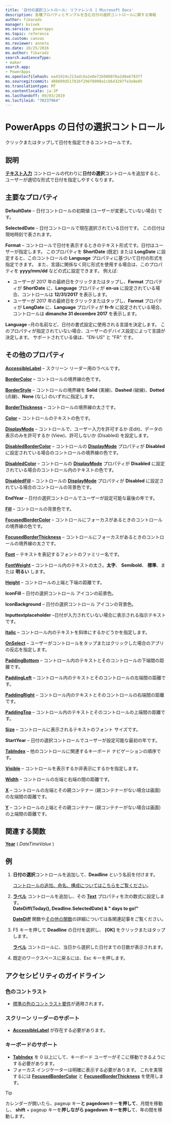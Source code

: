 ```yaml
---
title: '日付の選択コントロール: リファレンス | Microsoft Docs'
description: 各種プロパティとサンプルを含む日付の選択コントロールに関する情報
author: fikaradz
manager: kvivek
ms.service: powerapps
ms.topic: reference
ms.custom: canvas
ms.reviewer: anneta
ms.date: 10/25/2016
ms.author: fikaradz
search.audienceType:
- maker
search.app:
- PowerApps
ms.openlocfilehash: ea41924c213adc6a2e0e72b906076a2d8e6783ff
ms.sourcegitcommit: 488609d517816f296f8090a1cb643297fe3e8e85
ms.translationtype: MT
ms.contentlocale: ja-JP
ms.lasthandoff: 09/03/2019
ms.locfileid: "70237964"
---
```

# <a name="date-picker-control-in-powerapps"></a>PowerApps の日付の選択コントロール
クリックまたはタップして日付を指定できるコントロールです。

## <a name="description"></a>説明
**[テキスト入力](control-text-input.md)** コントロールの代わりに**日付の選択**コントロールを追加すると、ユーザーが適切な形式で日付を指定しやすくなります。

## <a name="key-properties"></a>主要なプロパティ
**DefaultDate** – 日付コントロールの初期値 (ユーザーが変更していない場合) です。

**SelectedDate** – 日付コントロールで現在選択されている日付です。  この日付は現地時刻で表されます。

**Format** – コントロールで日付を表示するときのテキスト形式です。日付はユーザーが指定します。 このプロパティを **ShortDate** (既定) または **LongDate** に設定すると、このコントロールの **Language** プロパティに基づいて日付の形式を指定できます。 また、言語に関係なく同じ形式を使用する場合は、このプロパティを **yyyy/mm/dd** などの式に設定できます。 例えば:

* ユーザーが 2017 年の最終日をクリックまたはタップし、**Format** プロパティが **ShortDate** に、**Language** プロパティが **en-us** に設定されている場合、コントロールは **12/31/2017** を表示します。
* ユーザーが 2017 年の最終日をクリックまたはタップし、**Format** プロパティが **LongDate** に、**Language** プロパティが **fr-fr** に設定されている場合、コントロールは **dimanche 31 decembre 2017** を表示します。

**Language** –月の名前など、日付の書式設定に使用される言語を決定します。 このプロパティが指定されていない場合、ユーザーのデバイス設定によって言語が決定します。 サポートされている値は、"EN-US" と "FR" です。

## <a name="additional-properties"></a>その他のプロパティ
**[AccessibleLabel](properties-accessibility.md)** – スクリーン リーダー用のラベルです。

**[BorderColor](properties-color-border.md)** – コントロールの境界線の色です。

**[BorderStyle](properties-color-border.md)** – コントロールの境界線を **Solid** (実線)、**Dashed** (破線)、**Dotted** (点線)、**None** (なし) のいずれに指定します。

**[BorderThickness](properties-color-border.md)** – コントロールの境界線の太さです。

**[Color](properties-color-border.md)** – コントロールのテキストの色です。

**[DisplayMode](properties-core.md)** – コントロールで、ユーザー入力を許可するか (Edit)、データの表示のみを許可するか (View)、許可しないか (Disabled) を設定します。

**[DisabledBorderColor](properties-color-border.md)** – コントロールの **[DisplayMode](properties-core.md)** プロパティが **Disabled** に設定されている場合のコントロールの境界線の色です。

**[DisabledColor](properties-color-border.md)** – コントロールの **[DisplayMode](properties-core.md)** プロパティが **Disabled** に設定されている場合のコントロール内のテキストの色です。

**[DisabledFill](properties-color-border.md)** – コントロールの **[DisplayMode](properties-core.md)** プロパティが **Disabled** に設定されている場合のコントロールの背景色です。

**EndYear** – 日付の選択コントロールでユーザーが設定可能な最後の年です。

**[Fill](properties-color-border.md)** – コントロールの背景色です。

**[FocusedBorderColor](properties-color-border.md)** – コントロールにフォーカスがあるときのコントロールの境界線の色です。

**[FocusedBorderThickness](properties-color-border.md)** – コントロールにフォーカスがあるときのコントロールの境界線の太さです。

**[Font](properties-text.md)** – テキストを表記するフォントのファミリー名です。

**[FontWeight](properties-text.md)** – コントロール内のテキストの太さ。**太字**、 **Semibold**、 **標準**、または **明るい** します。

**[Height](properties-size-location.md)** – コントロールの上端と下端の距離です。

**IconFill** – 日付の選択コントロール アイコンの前景色。

**IconBackground** – 日付の選択コントロール アイコンの背景色。

**Inputtextplaceholder** –日付が入力されていない場合に表示される指示テキストです。

**[Italic](properties-text.md)** – コントロール内のテキストを斜体にするかどうかを指定します。

**[OnSelect](properties-core.md)** – ユーザーがコントロールをタップまたはクリックした場合のアプリの反応を指定します。

**[PaddingBottom](properties-size-location.md)** – コントロール内のテキストとそのコントロールの下端間の距離です。

**[PaddingLeft](properties-size-location.md)** – コントロール内のテキストとそのコントロールの左端間の距離です。

**[PaddingRight](properties-size-location.md)** – コントロール内のテキストとそのコントロールの右端間の距離です。

**[PaddingTop](properties-size-location.md)** – コントロール内のテキストとそのコントロールの上端間の距離です。

**[Size](properties-text.md)** – コントロールに表示されるテキストのフォント サイズです。

**StartYear** – 日付の選択コントロールでユーザーが設定可能な最初の年です。

**[TabIndex](properties-accessibility.md)** – 他のコントロールに関連するキーボード ナビゲーションの順序です。

**[Visible](properties-core.md)** – コントロールを表示するか非表示にするかを指定します。

**[Width](properties-size-location.md)** – コントロールの左端と右端の間の距離です。

**[X](properties-size-location.md)** – コントロールの左端とその親コンテナー (親コンテナーがない場合は画面) の左端間の距離です。

**[Y](properties-size-location.md)** – コントロールの上端とその親コンテナー (親コンテナーがない場合は画面) の上端間の距離です。

## <a name="related-functions"></a>関連する関数
**[Year](../functions/function-datetime-parts.md)** ( *DateTimeValue* )

## <a name="example"></a>例
1. **日付の選択**コントロールを追加して、**Deadline** という名前を付けます。

    [コントロールの追加、命名、構成についてはこちらをご覧ください](../add-configure-controls.md)。
2. **[ラベル](control-text-box.md)** コントロールを追加し、その **[Text](properties-core.md)** プロパティを次の数式に設定します。
   <br>**DateDiff(Today(), Deadline.SelectedDate) & " days to go!"**

    **[DateDiff](../functions/function-dateadd-datediff.md)** 関数や[その他の関数](../formula-reference.md)の詳細については各関連記事をご覧ください。
3. F5 キーを押して **Deadline** の日付を選択し、 **[OK]** をクリックまたはタップします。

    **[ラベル](control-text-box.md)** コントロールに、当日から選択した日付までの日数が表示されます。
4. 既定のワークスペースに戻るには、Esc キーを押します。


## <a name="accessibility-guidelines"></a>アクセシビリティのガイドライン
### <a name="color-contrast"></a>色のコントラスト
* [標準の色のコントラスト要件](../accessible-apps-color.md)が適用されます。

### <a name="screen-reader-support"></a>スクリーン リーダーのサポート
* **[AccessibleLabel](properties-accessibility.md)** が存在する必要があります。

### <a name="keyboard-support"></a>キーボードのサポート
* **[TabIndex](properties-accessibility.md)** を 0 以上にして、キーボード ユーザーがそこに移動できるようにする必要があります。
* フォーカス インジケーターは明確に表示する必要があります。 これを実現するには **[FocusedBorderColor](properties-color-border.md)** と **[FocusedBorderThickness](properties-color-border.md)** を使用します。

> [!TIP]
> カレンダーが開いたら、pageup キー**と pagedown**キー**を押して**、月間を移動し、 **shift** + pageup キーを**押しながら pagedown キーを押し**て、年の間を移動します。
